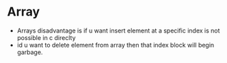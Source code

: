 # Array
- Arrays disadvantage is if u want insert element at a specific index is not possible in c direclty
- id u want to delete element from array then that index block will begin garbage.